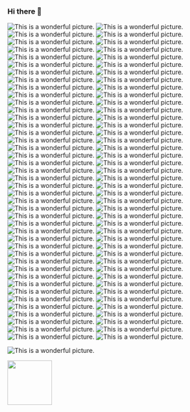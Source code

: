 ### Hi there 👋

![This is a wonderful picture.](https://tva1.sinaimg.cn/mw690/006bfoyggy1gc4du5hb05g301o01o3yz.gif) 
![This is a wonderful picture.](https://tva1.sinaimg.cn/mw690/006bfoyggy1gc4du5hb05g301o01o3yz.gif) 
![This is a wonderful picture.](https://tva1.sinaimg.cn/mw690/006bfoyggy1gc4du5hb05g301o01o3yz.gif) 
![This is a wonderful picture.](https://tva1.sinaimg.cn/mw690/006bfoyggy1gc4du5hb05g301o01o3yz.gif) 
![This is a wonderful picture.](https://tva1.sinaimg.cn/mw690/006bfoyggy1gc4du5hb05g301o01o3yz.gif) 
![This is a wonderful picture.](https://tva1.sinaimg.cn/mw690/006bfoyggy1gc4du5hb05g301o01o3yz.gif) 
![This is a wonderful picture.](https://tva1.sinaimg.cn/mw690/006bfoyggy1gc4du5hb05g301o01o3yz.gif) 
![This is a wonderful picture.](https://tva1.sinaimg.cn/mw690/006bfoyggy1gc4du5hb05g301o01o3yz.gif) 
![This is a wonderful picture.](https://tva1.sinaimg.cn/mw690/006bfoyggy1gc4du5hb05g301o01o3yz.gif) 
![This is a wonderful picture.](https://tva1.sinaimg.cn/mw690/006bfoyggy1gc4du5hb05g301o01o3yz.gif) 
![This is a wonderful picture.](https://tva1.sinaimg.cn/mw690/006bfoyggy1gc4du5hb05g301o01o3yz.gif) 
![This is a wonderful picture.](https://tva1.sinaimg.cn/mw690/006bfoyggy1gc4du5hb05g301o01o3yz.gif) 
![This is a wonderful picture.](https://tva1.sinaimg.cn/mw690/006bfoyggy1gc4du5hb05g301o01o3yz.gif) 
![This is a wonderful picture.](https://tva1.sinaimg.cn/mw690/006bfoyggy1gc4du5hb05g301o01o3yz.gif) 
![This is a wonderful picture.](https://tva1.sinaimg.cn/mw690/006bfoyggy1gc4du5hb05g301o01o3yz.gif) 
![This is a wonderful picture.](https://tva1.sinaimg.cn/mw690/006bfoyggy1gc4du5hb05g301o01o3yz.gif) 
![This is a wonderful picture.](https://tva1.sinaimg.cn/mw690/006bfoyggy1gc4du5hb05g301o01o3yz.gif) 
![This is a wonderful picture.](https://tva1.sinaimg.cn/mw690/006bfoyggy1gc4du5hb05g301o01o3yz.gif) 
![This is a wonderful picture.](https://tva1.sinaimg.cn/mw690/006bfoyggy1gc4du5hb05g301o01o3yz.gif) 
![This is a wonderful picture.](https://tva1.sinaimg.cn/mw690/006bfoyggy1gc4du5hb05g301o01o3yz.gif) 
![This is a wonderful picture.](https://tva1.sinaimg.cn/mw690/006bfoyggy1gc4du5hb05g301o01o3yz.gif) 
![This is a wonderful picture.](https://tva1.sinaimg.cn/mw690/006bfoyggy1gc4du5hb05g301o01o3yz.gif) 
![This is a wonderful picture.](https://tva1.sinaimg.cn/mw690/006bfoyggy1gc4du5hb05g301o01o3yz.gif) 
![This is a wonderful picture.](https://tva1.sinaimg.cn/mw690/006bfoyggy1gc4du5hb05g301o01o3yz.gif) 
![This is a wonderful picture.](https://tva1.sinaimg.cn/mw690/006bfoyggy1gc4du5hb05g301o01o3yz.gif) 
![This is a wonderful picture.](https://tva1.sinaimg.cn/mw690/006bfoyggy1gc4du5hb05g301o01o3yz.gif) 
![This is a wonderful picture.](https://tva1.sinaimg.cn/mw690/006bfoyggy1gc4du5hb05g301o01o3yz.gif) 
![This is a wonderful picture.](https://tva1.sinaimg.cn/mw690/006bfoyggy1gc4du5hb05g301o01o3yz.gif) 
![This is a wonderful picture.](https://tva1.sinaimg.cn/mw690/006bfoyggy1gc4du5hb05g301o01o3yz.gif) 
![This is a wonderful picture.](https://tva1.sinaimg.cn/mw690/006bfoyggy1gc4du5hb05g301o01o3yz.gif) 
![This is a wonderful picture.](https://tva1.sinaimg.cn/mw690/006bfoyggy1gc4du5hb05g301o01o3yz.gif) 
![This is a wonderful picture.](https://tva1.sinaimg.cn/mw690/006bfoyggy1gc4du5hb05g301o01o3yz.gif) 
![This is a wonderful picture.](https://tva1.sinaimg.cn/mw690/006bfoyggy1gc4du5hb05g301o01o3yz.gif) 
![This is a wonderful picture.](https://tva1.sinaimg.cn/mw690/006bfoyggy1gc4du5hb05g301o01o3yz.gif) 
![This is a wonderful picture.](https://tva1.sinaimg.cn/mw690/006bfoyggy1gc4du5hb05g301o01o3yz.gif) 
![This is a wonderful picture.](https://tva1.sinaimg.cn/mw690/006bfoyggy1gc4du5hb05g301o01o3yz.gif) 
![This is a wonderful picture.](https://tva1.sinaimg.cn/mw690/006bfoyggy1gc4du5hb05g301o01o3yz.gif) 
![This is a wonderful picture.](https://tva1.sinaimg.cn/mw690/006bfoyggy1gc4du5hb05g301o01o3yz.gif) 
![This is a wonderful picture.](https://tva1.sinaimg.cn/mw690/006bfoyggy1gc4du5hb05g301o01o3yz.gif) 
![This is a wonderful picture.](https://tva1.sinaimg.cn/mw690/006bfoyggy1gc4du5hb05g301o01o3yz.gif) 
![This is a wonderful picture.](https://tva1.sinaimg.cn/mw690/006bfoyggy1gc4du5hb05g301o01o3yz.gif) 
![This is a wonderful picture.](https://tva1.sinaimg.cn/mw690/006bfoyggy1gc4du5hb05g301o01o3yz.gif) 
![This is a wonderful picture.](https://tva1.sinaimg.cn/mw690/006bfoyggy1gc4du5hb05g301o01o3yz.gif) 
![This is a wonderful picture.](https://tva1.sinaimg.cn/mw690/006bfoyggy1gc4du5hb05g301o01o3yz.gif) 
![This is a wonderful picture.](https://tva1.sinaimg.cn/mw690/006bfoyggy1gc4du5hb05g301o01o3yz.gif) 
![This is a wonderful picture.](https://tva1.sinaimg.cn/mw690/006bfoyggy1gc4du5hb05g301o01o3yz.gif) 
![This is a wonderful picture.](https://tva1.sinaimg.cn/mw690/006bfoyggy1gc4du5hb05g301o01o3yz.gif) 
![This is a wonderful picture.](https://tva1.sinaimg.cn/mw690/006bfoyggy1gc4du5hb05g301o01o3yz.gif) 
![This is a wonderful picture.](https://tva1.sinaimg.cn/mw690/006bfoyggy1gc4du5hb05g301o01o3yz.gif) 
![This is a wonderful picture.](https://tva1.sinaimg.cn/mw690/006bfoyggy1gc4du5hb05g301o01o3yz.gif) 
![This is a wonderful picture.](https://tva1.sinaimg.cn/mw690/006bfoyggy1gc4du5hb05g301o01o3yz.gif) 
![This is a wonderful picture.](https://tva1.sinaimg.cn/mw690/006bfoyggy1gc4du5hb05g301o01o3yz.gif) 
![This is a wonderful picture.](https://tva1.sinaimg.cn/mw690/006bfoyggy1gc4du5hb05g301o01o3yz.gif) 
![This is a wonderful picture.](https://tva1.sinaimg.cn/mw690/006bfoyggy1gc4du5hb05g301o01o3yz.gif) 
![This is a wonderful picture.](https://tva1.sinaimg.cn/mw690/006bfoyggy1gc4du5hb05g301o01o3yz.gif) 
![This is a wonderful picture.](https://tva1.sinaimg.cn/mw690/006bfoyggy1gc4du5hb05g301o01o3yz.gif) 
![This is a wonderful picture.](https://tva1.sinaimg.cn/mw690/006bfoyggy1gc4du5hb05g301o01o3yz.gif) 
![This is a wonderful picture.](https://tva1.sinaimg.cn/mw690/006bfoyggy1gc4du5hb05g301o01o3yz.gif) 
![This is a wonderful picture.](https://tva1.sinaimg.cn/mw690/006bfoyggy1gc4du5hb05g301o01o3yz.gif) 
![This is a wonderful picture.](https://tva1.sinaimg.cn/mw690/006bfoyggy1gc4du5hb05g301o01o3yz.gif) 
![This is a wonderful picture.](https://tva1.sinaimg.cn/mw690/006bfoyggy1gc4du5hb05g301o01o3yz.gif) 
![This is a wonderful picture.](https://tva1.sinaimg.cn/mw690/006bfoyggy1gc4du5hb05g301o01o3yz.gif) 
![This is a wonderful picture.](https://tva1.sinaimg.cn/mw690/006bfoyggy1gc4du5hb05g301o01o3yz.gif) 
![This is a wonderful picture.](https://tva1.sinaimg.cn/mw690/006bfoyggy1gc4du5hb05g301o01o3yz.gif) 
![This is a wonderful picture.](https://tva1.sinaimg.cn/mw690/006bfoyggy1gc4du5hb05g301o01o3yz.gif) 
![This is a wonderful picture.](https://tva1.sinaimg.cn/mw690/006bfoyggy1gc4du5hb05g301o01o3yz.gif) 
![This is a wonderful picture.](https://tva1.sinaimg.cn/mw690/006bfoyggy1gc4du5hb05g301o01o3yz.gif) 
![This is a wonderful picture.](https://tva1.sinaimg.cn/mw690/006bfoyggy1gc4du5hb05g301o01o3yz.gif) 
![This is a wonderful picture.](https://tva1.sinaimg.cn/mw690/006bfoyggy1gc4du5hb05g301o01o3yz.gif) 
![This is a wonderful picture.](https://tva1.sinaimg.cn/mw690/006bfoyggy1gc4du5hb05g301o01o3yz.gif) 
![This is a wonderful picture.](https://tva1.sinaimg.cn/mw690/006bfoyggy1gc4du5hb05g301o01o3yz.gif) 
![This is a wonderful picture.](https://tva1.sinaimg.cn/mw690/006bfoyggy1gc4du5hb05g301o01o3yz.gif) 
![This is a wonderful picture.](https://tva1.sinaimg.cn/mw690/006bfoyggy1gc4du5hb05g301o01o3yz.gif) 
![This is a wonderful picture.](https://tva1.sinaimg.cn/mw690/006bfoyggy1gc4du5hb05g301o01o3yz.gif) 
![This is a wonderful picture.](https://tva1.sinaimg.cn/mw690/006bfoyggy1gc4du5hb05g301o01o3yz.gif) 
![This is a wonderful picture.](https://tva1.sinaimg.cn/mw690/006bfoyggy1gc4du5hb05g301o01o3yz.gif) 
![This is a wonderful picture.](https://tva1.sinaimg.cn/mw690/006bfoyggy1gc4du5hb05g301o01o3yz.gif) 
![This is a wonderful picture.](https://tva1.sinaimg.cn/mw690/006bfoyggy1gc4du5hb05g301o01o3yz.gif) 
![This is a wonderful picture.](https://tva1.sinaimg.cn/mw690/006bfoyggy1gc4du5hb05g301o01o3yz.gif) 
![This is a wonderful picture.](https://tva1.sinaimg.cn/mw690/006bfoyggy1gc4du5hb05g301o01o3yz.gif) 
![This is a wonderful picture.](https://tva1.sinaimg.cn/mw690/006bfoyggy1gc4du5hb05g301o01o3yz.gif) 
![This is a wonderful picture.](https://tva1.sinaimg.cn/mw690/006bfoyggy1gc4du5hb05g301o01o3yz.gif) 
![This is a wonderful picture.](https://tva1.sinaimg.cn/mw690/006bfoyggy1gc4du5hb05g301o01o3yz.gif) 
![This is a wonderful picture.](https://tva1.sinaimg.cn/mw690/006bfoyggy1gc4du5hb05g301o01o3yz.gif) 


![This is a wonderful picture.](https://tva2.sinaimg.cn/large/006bfoyggy1gc4dtqirfng301c01cgln.gif) 

































<p align="left"><img width='100px' src='https://tva1.sinaimg.cn/mw690/006bfoyggy1gc4dug6esyj30go09eaao.jpg'/></p>




<!--
**Tamshen/Tamshen** is a ✨ _special_ ✨ repository because its `README.md` (this file) appears on your GitHub profile.

Here are some ideas to get you started:

- 🔭 I’m currently working on ...
- 🌱 I’m currently learning ...
- 👯 I’m looking to collaborate on ...
- 🤔 I’m looking for help with ...
- 💬 Ask me about ...
- 📫 How to reach me: ...
- 😄 Pronouns: ...
- ⚡ Fun fact: ...
-->
